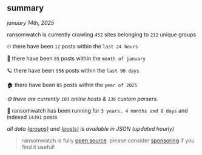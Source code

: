
## summary
_january 14th, 2025_

ransomwatch is currently crawling `452` sites belonging to `212` unique groups

⏲ there have been `12` posts within the `last 24 hours`

🦈 there have been `85` posts within the `month of january`

🪐 there have been `956` posts within the `last 90 days`

🏚 there have been `85` posts within the `year of 2025`

_⚙️ there are currently `103` online hosts & `136` custom parsers._

🦕 ransomwatch has been running for `3 years, 4 months and 8 days` and indexed `14391` posts

_all data  [(groups)](http://ransomwhat.telemetry.ltd/groups) and [(posts)](http://ransomwhat.telemetry.ltd/posts) is available in JSON (updated hourly)_

> ransomwatch is fully [open source](https://github.com/joshhighet/ransomwatch#ransomwatch--). please consider [sponsoring](https://github.com/sponsors/joshhighet) if you find it useful!
